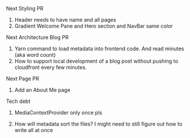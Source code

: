 Next Styling PR

1. Header needs to have name and all pages
1. Gradient Welcome Pane and Hero section and NavBar same color

Next Architecture Blog PR

1. Yarn command to load metadata into frontend code. And read minutes (aka word count)
1. How to support local development of a blog post without pushing to cloudfront every few minutes.

Next Page PR

1. Add an About Me page

Tech debt

1. MediaContextProvider only once pls

1. How will metadata sort the files? I might need to still figure out how to write all at once
